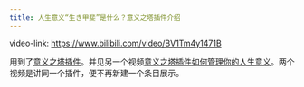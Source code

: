 ```yaml
---
title: 人生意义“生き甲斐”是什么？意义之塔插件介绍
---
```


video-link: <https://www.bilibili.com/video/BV1Tm4y1471B>

用到了[意义之塔插件](https://tiddly-gittly.github.io/intention-tower-knowledge-graph/)。并见另一个视频[意义之塔插件如何管理你的人生意义](https://www.bilibili.com/video/BV17h4y1Z7hy)。两个视频是讲同一个插件，便不再新建一个条目展示。